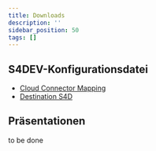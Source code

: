 ```yaml
---
title: Downloads
description: ''
sidebar_position: 50
tags: []
---
```


## S4DEV-Konfigurationsdatei
- [Cloud Connector Mapping](Cloud_Connector_Mapping.zip)
- [Destination S4D](Destination_S4D_100.txt)

## Präsentationen
to be done